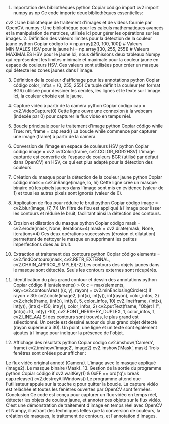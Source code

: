 1. Importation des bibliothèques
python
Copiar código
import cv2
import numpy as np
Ce code importe deux bibliothèques essentielles:

cv2 : Une bibliothèque de traitement d'images et de vidéos fournie par OpenCV.
numpy : Une bibliothèque pour les calculs mathématiques avancés et la manipulation de matrices, utilisée ici pour gérer les opérations sur les images.
2. Définition des valeurs limites pour la détection de la couleur jaune
python
Copiar código
lo = np.array([20, 100, 100])    # Valeurs MINIMALES HSV pour le jaune
hi = np.array([30, 255, 255])    # Valeurs MAXIMALES HSV pour le jaune
Ici, nous définissons deux tableaux Numpy qui représentent les limites minimale et maximale pour la couleur jaune en espace de couleurs HSV. Ces valeurs sont utilisées pour créer un masque qui détecte les zones jaunes dans l'image.

3. Définition de la couleur d'affichage pour les annotations
python
Copiar código
color_infos = (0, 255, 255)
Ce tuple définit la couleur (en format BGR) utilisée pour dessiner les cercles, les lignes et le texte sur l'image. Ici, la couleur choisie est le jaune.

4. Capture vidéo à partir de la caméra
python
Copiar código
cap = cv2.VideoCapture(0)
Cette ligne ouvre une connexion à la webcam (indexée par 0) pour capturer le flux vidéo en temps réel.

5. Boucle principale pour le traitement d'image
python
Copiar código
while True:
    ret, frame = cap.read()
La boucle while commence par capturer une image (frame) à partir de la caméra.

6. Conversion de l'image en espace de couleurs HSV
python
Copiar código
image = cv2.cvtColor(frame, cv2.COLOR_BGR2HSV)
L'image capturée est convertie de l'espace de couleurs BGR (utilisé par défaut dans OpenCV) en HSV, ce qui est plus adapté pour la détection des couleurs.

7. Création du masque pour la détection de la couleur jaune
python
Copiar código
mask = cv2.inRange(image, lo, hi)
Cette ligne crée un masque binaire où les pixels jaunes dans l'image sont mis en évidence (valeur de 1) et tous les autres pixels sont ignorés (valeur de 0).

8. Application de flou pour réduire le bruit
python
Copiar código
image = cv2.blur(image, (7, 7))
Un filtre de flou est appliqué à l'image pour lisser les contours et réduire le bruit, facilitant ainsi la détection des contours.

9. Érosion et dilatation du masque
python
Copiar código
mask = cv2.erode(mask, None, iterations=4)
mask = cv2.dilate(mask, None, iterations=4)
Ces deux opérations successives (érosion et dilatation) permettent de nettoyer le masque en supprimant les petites imperfections dues au bruit.

10. Extraction et traitement des contours
python
Copiar código
elements = cv2.findContours(mask, cv2.RETR_EXTERNAL, cv2.CHAIN_APPROX_SIMPLE)[-2]
Les contours des objets jaunes dans le masque sont détectés. Seuls les contours externes sont récupérés.

11. Identification du plus grand contour et dessin des annotations
python
Copiar código
if len(elements) > 0:
    c = max(elements, key=cv2.contourArea)
    ((x, y), rayon) = cv2.minEnclosingCircle(c)
    if rayon > 30:
        cv2.circle(image2, (int(x), int(y)), int(rayon), color_infos, 2)
        cv2.circle(frame, (int(x), int(y)), 5, color_infos, 10)
        cv2.line(frame, (int(x), int(y)), (int(x)+150, int(y)), color_infos, 2)
        cv2.putText(frame, "Objet !!!", (int(x)+10, int(y) -10), cv2.FONT_HERSHEY_DUPLEX, 1, color_infos, 1, cv2.LINE_AA)
Si des contours sont trouvés, le plus grand est sélectionné.
Un cercle est dessiné autour du plus grand objet détecté (rayon supérieur à 30).
Un point, une ligne et un texte sont également ajoutés à l'image pour indiquer la présence de l'objet.
12. Affichage des résultats
python
Copiar código
cv2.imshow('Camera', frame)
cv2.imshow('image2', image2)
cv2.imshow('Mask', mask)
Trois fenêtres sont créées pour afficher :

Le flux vidéo original annoté (Camera).
L'image avec le masque appliqué (image2).
Le masque binaire (Mask).
13. Gestion de la sortie du programme
python
Copiar código
if cv2.waitKey(1) & 0xFF == ord('q'):
    break
cap.release()
cv2.destroyAllWindows()
Le programme attend que l'utilisateur appuie sur la touche q pour quitter la boucle.
La capture vidéo est relâchée et toutes les fenêtres ouvertes par OpenCV sont fermées.
Conclusion
Ce code est conçu pour capturer un flux vidéo en temps réel, détecter les objets de couleur jaune, et annoter ces objets sur le flux vidéo. C'est une démonstration de traitement d'image en temps réel avec OpenCV et Numpy, illustrant des techniques telles que la conversion de couleurs, la création de masques, le traitement de contours, et l'annotation d'images.
